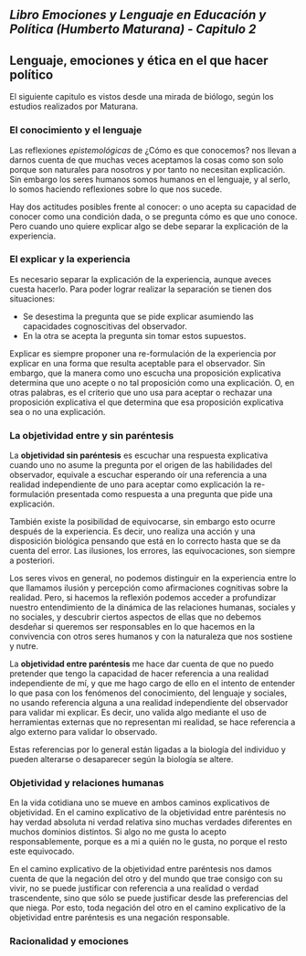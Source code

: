 ## _Libro Emociones y Lenguaje en Educación y Política (Humberto Maturana) - Capitulo 2_

## Lenguaje, emociones y ética en el que hacer político

El siguiente capitulo es vistos desde una mirada de biólogo, según los estudios realizados por
Maturana.




### El conocimiento y el lenguaje

Las reflexiones *epistemológicas* de ¿Cómo es que conocemos? nos llevan a darnos cuenta de que
muchas veces aceptamos la cosas como son solo porque son naturales para nosotros y por tanto no
necesitan explicación. Sin embargo los seres humanos somos humanos en el lenguaje, y al serlo, lo
somos haciendo reflexiones sobre lo que nos sucede. 

Hay dos actitudes posibles frente al conocer: o uno acepta su capacidad de conocer como una
condición dada, o se pregunta cómo es que uno conoce. Pero cuando uno quiere explicar algo se debe
separar la explicación de la experiencia.




### El explicar y la experiencia

Es necesario separar la explicación de la experiencia, aunque aveces cuesta hacerlo. Para poder
lograr realizar la separación se tienen dos situaciones:

 * Se desestima la pregunta que se pide explicar asumiendo las capacidades cognoscitivas del
   observador.
 * En la otra se acepta la pregunta sin tomar estos supuestos.

Explicar es siempre proponer una re-formulación de la experiencia por explicar en una forma que
resulta aceptable para el observador. Sin embargo, que la manera como uno escucha una proposición
explicativa determina que uno acepte o no tal proposición como una explicación. O, en otras
palabras, es el criterio que uno usa para aceptar o rechazar una proposición explicativa el que
determina que esa proposición explicativa sea o no una explicación. 




### La objetividad entre y sin paréntesis

La **objetividad sin paréntesis** es escuchar una respuesta explicativa cuando uno no asume la
pregunta por el origen de las habilidades del observador, equivale a escuchar esperando oír una
referencia a una realidad independiente de uno para aceptar como explicación la re-formulación
presentada como respuesta a una pregunta que pide una explicación.

También existe la posibilidad de equivocarse, sin embargo esto ocurre después de la experiencia.
Es decir, uno realiza una acción y una disposición biológica pensando que está en lo correcto
hasta que se da cuenta del error. Las ilusiones, los errores, las equivocaciones, son siempre a
posteriori.

Los seres vivos en general, no podemos distinguir en la experiencia entre lo que llamamos ilusión
y percepción como afirmaciones cognitivas sobre la realidad. Pero, si hacemos la reflexión podemos 
acceder a profundizar nuestro entendimiento de la dinámica de las relaciones humanas, sociales y
no sociales, y descubrir ciertos aspectos de ellas que no debemos desdeñar si queremos ser
responsables en lo que hacemos en la convivencia con otros seres humanos y con la naturaleza que
nos sostiene y nutre.

La **objetividad entre paréntesis** me hace dar cuenta de que no puedo pretender que tengo la
capacidad de hacer referencia a una realidad independiente de mí, y que me hago cargo de ello en
el intento de entender lo que pasa con los fenómenos del conocimiento, del lenguaje y sociales, no
usando referencia alguna a una realidad independiente del observador para validar mi explicar. Es 
decir, uno valida algo mediante el uso de herramientas externas que no representan mi realidad, se
hace referencia a algo externo para validar lo observado.

Estas referencias por lo general están ligadas a la biología del individuo y pueden alterarse o
desaparecer según la biología se altere.




### Objetividad y relaciones humanas

En la vida cotidiana uno se mueve en ambos caminos explicativos de objetividad. En el camino
explicativo de la objetividad entre paréntesis no hay verdad absoluta ni verdad relativa sino
muchas verdades diferentes en muchos dominios distintos. Si algo no me gusta lo acepto
responsablemente, porque es a mi a quién no le gusta, no porque el resto este equivocado.

En el camino explicativo de la objetividad entre paréntesis nos damos cuenta de que la negación
del otro y del mundo que trae consigo con su vivir, no se puede justificar con referencia a una
realidad o verdad trascendente, sino que sólo se puede justificar desde las preferencias del que
niega. Por esto, toda negación del otro en el camino explicativo de la objetividad entre
paréntesis es una negación responsable. 






### Racionalidad y emociones
